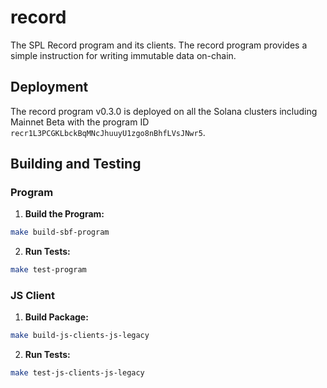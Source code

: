 # record

The SPL Record program and its clients. The record program provides a simple
instruction for writing immutable data on-chain.

## Deployment

The record program v0.3.0 is deployed on all the Solana clusters including
Mainnet Beta with the program ID `recr1L3PCGKLbckBqMNcJhuuyU1zgo8nBhfLVsJNwr5`.

## Building and Testing

### Program

1. **Build the Program:**

```bash
make build-sbf-program
```

2. **Run Tests:**

```bash
make test-program
```

### JS Client

1. **Build Package:**

```bash
make build-js-clients-js-legacy
```

2. **Run Tests:**

```bash
make test-js-clients-js-legacy
```
